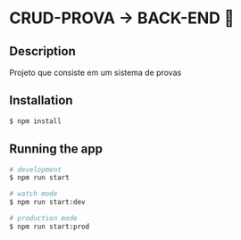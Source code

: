 # CRUD-PROVA -> BACK-END 🚪

## Description

Projeto que consiste em um sistema de provas

## Installation

```bash
$ npm install
```

## Running the app

```bash
# development
$ npm run start

# watch mode
$ npm run start:dev

# production mode
$ npm run start:prod
```
